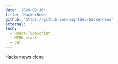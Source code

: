 ```yaml
---
date: '2020-02-16'
title: 'HackerNews'
github: 'https://github.com/n1ghtdev/hackernews'
external: ''
tech:
  - React/TypeScript
  - MERN-stack
  - JWT
---
```


Hackernews clone
